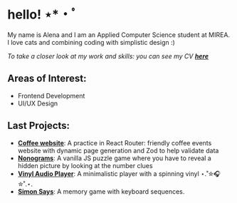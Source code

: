 # hello! ⋆*・ﾟ

My name is Alena and I am an Applied Computer Science student at MIREA. I love cats and combining coding with simplistic design :)

*To take a closer look at my work and skills: you can see my CV **[here](https://resume-react-course.vercel.app/)***

## Areas of Interest:
- Frontend Development
- UI/UX Design

## Last Projects:
- [**Coffee website**](https://coffee-website-jet-pi.vercel.app/): A practice in React Router: friendly coffee events website with dynamic page generation and Zod to help validate data
- [**Nonograms**](https://rolling-scopes-school.github.io/alvorie-JSFE2024Q4/nonograms/index.html): A vanilla JS puzzle game where you have to reveal a hidden picture by looking at the number clues
- [**Vinyl Audio Player**](https://rolling-scopes-school.github.io/alvorie-JSFEPRESCHOOL2024Q2/audio-player/): A minimalistic player with a spinning vinyl ⋆.˚✮🎧✮˚.⋆.
- [**Simon Says**](https://rolling-scopes-school.github.io/alvorie-JSFE2024Q4/simon-says/index.html): A memory game with keyboard sequences.
